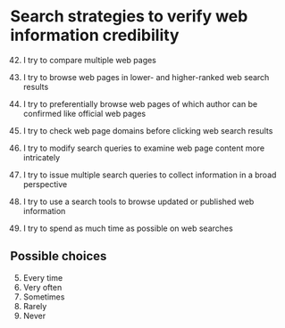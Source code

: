 # Search strategies to verify web information credibility
42. I try to compare multiple web pages

43. I try to browse web pages in lower- and higher-ranked web search results

44. I try to preferentially browse web pages of which author can be confirmed like official web pages

45. I try to check web page domains before clicking web search results

46. I try to modify search queries to examine web page content more intricately

47. I try to issue multiple search queries to collect information in a broad perspective

48. I try to use a search tools to browse updated or published web information

49. I try to spend as much time as possible on web searches

## Possible choices
5. Every time
4. Very often
3. Sometimes
2. Rarely
1. Never
